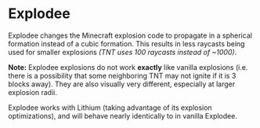 # Explodee

Explodee changes the Minecraft explosion code to propagate in a spherical formation instead of a cubic formation. This results in less raycasts being used for smaller explosions *(TNT uses 100 raycasts instead of ~1000)*.

**Note:** Explodee explosions do not work __exactly__ like vanilla explosions (i.e. there is a possibility that some neighboring TNT may not ignite if it is 3 blocks away). They are also visually very different, especially at larger explosion radii.

Explodee works with Lithium (taking advantage of its explosion optimizations), and will behave nearly identically to in vanilla Explodee.
